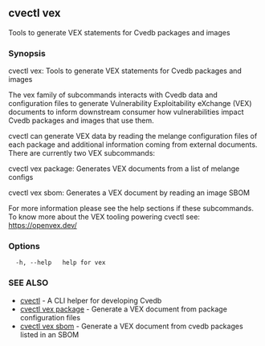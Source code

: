 ## cvectl vex

Tools to generate VEX statements for Cvedb packages and images

### Synopsis

cvectl vex: Tools to generate VEX statements for Cvedb packages and images
		
The vex family of subcommands interacts with Cvedb data and configuration
files to generate Vulnerability Exploitability eXchange (VEX) documents to
inform downstream consumer how vulnerabilities impact Cvedb packages and images
that use them. 

cvectl can generate VEX data by reading the melange configuration files
of each package and additional information coming from external documents.
There are currently two VEX subcommands:

 cvectl vex package: Generates VEX documents from a list of melange configs

 cvectl vex sbom: Generates a VEX document by reading an image SBOM

For more information please see the help sections if these subcommands. To know
more about the VEX tooling powering cvectl see: https://openvex.dev/




### Options

```
  -h, --help   help for vex
```

### SEE ALSO

* [cvectl](cvectl.md)	 - A CLI helper for developing Cvedb
* [cvectl vex package](cvectl_vex_package.md)	 - Generate a VEX document from package configuration files
* [cvectl vex sbom](cvectl_vex_sbom.md)	 - Generate a VEX document from cvedb packages listed in an SBOM

